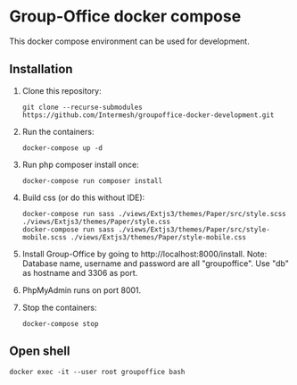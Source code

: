 Group-Office docker compose
===========================

This docker compose environment can be used for development.


Installation
------------

1. Clone this repository:

   `````````````````````````````````````````````````````````````````````````
   git clone --recurse-submodules https://github.com/Intermesh/groupoffice-docker-development.git
   `````````````````````````````````````````````````````````````````````````

2. Run the containers:

   ````````````````````
   docker-compose up -d
   ````````````````````

4. Run php composer install once:

   ```````````````````````````````````
   docker-compose run composer install
   ```````````````````````````````````

5. Build css (or do this without IDE):

   `````````````````````````````````````````````````````````````````````````````````````````````
   docker-compose run sass ./views/Extjs3/themes/Paper/src/style.scss ./views/Extjs3/themes/Paper/style.css
   docker-compose run sass ./views/Extjs3/themes/Paper/src/style-mobile.scss ./views/Extjs3/themes/Paper/style-mobile.css
   `````````````````````````````````````````````````````````````````````````````````````````````

5. Install Group-Office by going to http://localhost:8000/install.
   Note: Database name, username and password are all "groupoffice". Use "db" as hostname and 3306 as port.

6. PhpMyAdmin runs on port 8001.

7. Stop the containers:

   ```````````````````
   docker-compose stop
   ```````````````````

Open shell
----------

`````````````````````````````````````````````````````
docker exec -it --user root groupoffice bash
`````````````````````````````````````````````````````
